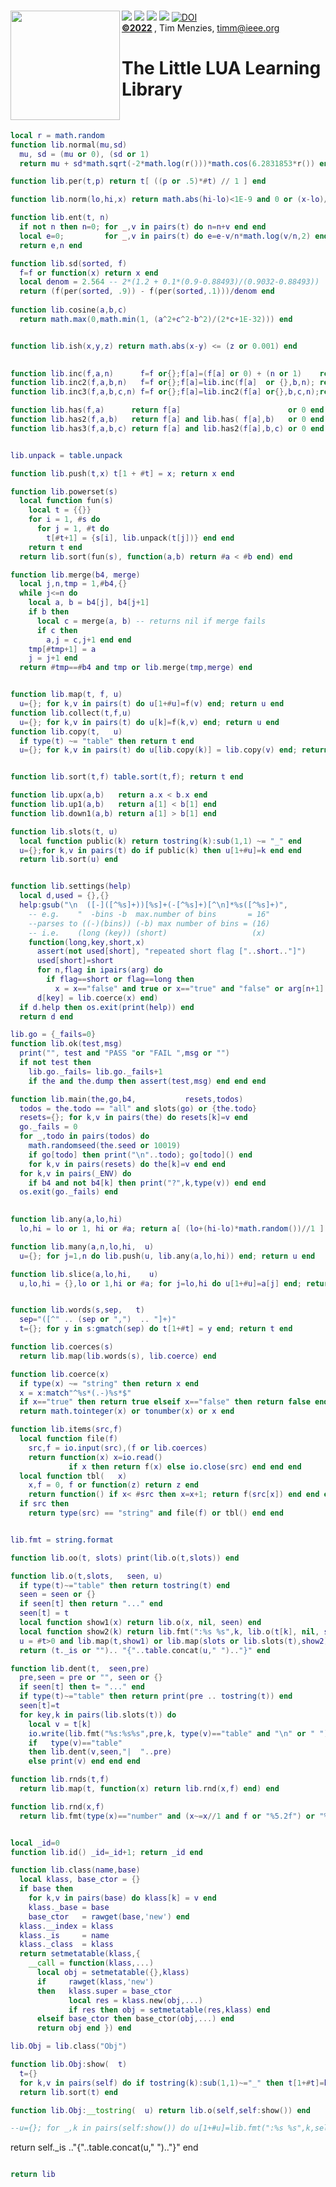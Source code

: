 <a name=top>&nbsp;<br>
<img align=left width=175 src="/docs/head.png"> <img 
src="https://img.shields.io/badge/purpose-se,ai-informational?style=flat&logo=hyper&logoColor=white&color=red"> <img 
src="https://img.shields.io/badge/language-lua-informational?style=flat&logo=lua&logoColor=white&color=yellow"> <img 
src="https://img.shields.io/badge/platform-osx,linux-informational?style=flat&logo=linux&logoColor=white&color=orange"> <a
href="https://github.com/timm/l5/actions/workflows/tests.yml"><img src="https://github.com/timm/l5/actions/workflows/tests.yml/badge.svg"></a> <a 
href="https://zenodo.org/badge/latestdoi/206205826"> <img src="https://zenodo.org/badge/206205826.svg" alt="DOI"></a><br>
<b> <a href="https://github.com/timm/l5/blob/master/LICENSE.md">&copy;2022</a> </b>, Tim Menzies, <timm@ieee.org>
<h1>The Little LUA Learning Library</h1><br clear=all>



```lua
local r = math.random
function lib.normal(mu,sd) 
  mu, sd = (mu or 0), (sd or 1)
  return mu + sd*math.sqrt(-2*math.log(r()))*math.cos(6.2831853*r()) end
```



```lua
function lib.per(t,p) return t[ ((p or .5)*#t) // 1 ] end 
```



```lua
function lib.norm(lo,hi,x) return math.abs(hi-lo)<1E-9 and 0 or (x-lo)/(hi-lo) end
```



```lua
function lib.ent(t, n)
  if not n then n=0; for _,v in pairs(t) do n=n+v end end
  local e=0;         for _,v in pairs(t) do e=e-v/n*math.log(v/n,2) end
  return e,n end
```



```lua
function lib.sd(sorted, f)
  f=f or function(x) return x end
  local denom = 2.564 -- 2*(1.2 + 0.1*(0.9-0.88493)/(0.9032-0.88493))
  return (f(per(sorted, .9)) - f(per(sorted,.1)))/denom end
 
function lib.cosine(a,b,c) 
  return math.max(0,math.min(1, (a^2+c^2-b^2)/(2*c+1E-32))) end
```



```lua

function lib.ish(x,y,z) return math.abs(x-y) <= (z or 0.001) end
```



```lua
              
function lib.inc(f,a,n)      f=f or{};f[a]=(f[a] or 0) + (n or 1)    return f end
function lib.inc2(f,a,b,n)   f=f or{};f[a]=lib.inc(f[a]  or {},b,n); return f end
function lib.inc3(f,a,b,c,n) f=f or{};f[a]=lib.inc2(f[a] or{},b,c,n);return f end
```



```lua
function lib.has(f,a)      return f[a]                        or 0 end
function lib.has2(f,a,b)   return f[a] and lib.has( f[a],b)   or 0 end
function lib.has3(f,a,b,c) return f[a] and lib.has2(f[a],b,c) or 0 end
```



```lua

lib.unpack = table.unpack
```



```lua
function lib.push(t,x) t[1 + #t] = x; return x end
```



```lua
function lib.powerset(s)
  local function fun(s)
    local t = {{}}
    for i = 1, #s do
      for j = 1, #t do
        t[#t+1] = {s[i], lib.unpack(t[j])} end end
    return t end
  return lib.sort(fun(s), function(a,b) return #a < #b end) end
```



```lua
function lib.merge(b4, merge)
  local j,n,tmp = 1,#b4,{}
  while j<=n do
    local a, b = b4[j], b4[j+1]
    if b then
      local c = merge(a, b) -- returns nil if merge fails
      if c then
        a,j = c,j+1 end end 
    tmp[#tmp+1] = a
    j = j+1 end
  return #tmp==#b4 and tmp or lib.merge(tmp,merge) end
```



```lua

```



```lua
function lib.map(t, f, u) 
  u={}; for k,v in pairs(t) do u[1+#u]=f(v) end; return u end
function lib.collect(t,f,u) 
  u={}; for k,v in pairs(t) do u[k]=f(k,v) end; return u end
function lib.copy(t,   u)
  if type(t) ~= "table" then return t end
  u={}; for k,v in pairs(t) do u[lib.copy(k)] = lib.copy(v) end; return u end
```



```lua

function lib.sort(t,f) table.sort(t,f); return t end
```



```lua
function lib.upx(a,b)   return a.x < b.x end
function lib.up1(a,b)   return a[1] < b[1] end
function lib.down1(a,b) return a[1] > b[1] end
```



```lua
function lib.slots(t, u)
  local function public(k) return tostring(k):sub(1,1) ~= "_" end
  u={};for k,v in pairs(t) do if public(k) then u[1+#u]=k end end
  return lib.sort(u) end
```



```lua

function lib.settings(help)
  local d,used = {},{}
  help:gsub("\n  ([-]([^%s]+))[%s]+(-[^%s]+)[^\n]*%s([^%s]+)",
    -- e.g.    "  -bins -b  max.number of bins       = 16"
    --parses to ((-)(bins)) (-b) max number of bins = (16)
    -- i.e.    (long (key)) (short)                   (x)
    function(long,key,short,x)
      assert(not used[short], "repeated short flag ["..short.."]")
      used[short]=short
      for n,flag in ipairs(arg) do 
        if flag==short or flag==long then
          x = x=="false" and true or x=="true" and "false" or arg[n+1] end end 
      d[key] = lib.coerce(x) end)
  if d.help then os.exit(print(help)) end
  return d end
```



```lua
lib.go = {_fails=0}
function lib.ok(test,msg)
  print("", test and "PASS "or "FAIL ",msg or "") 
  if not test then 
    lib.go._fails= lib.go._fails+1 
    if the and the.dump then assert(test,msg) end end end
```



```lua
function lib.main(the,go,b4,           resets,todos)
  todos = the.todo == "all" and slots(go) or {the.todo}
  resets={}; for k,v in pairs(the) do resets[k]=v end
  go._fails = 0
  for _,todo in pairs(todos) do
    math.randomseed(the.seed or 10019)
    if go[todo] then print("\n"..todo); go[todo]() end 
    for k,v in pairs(resets) do the[k]=v end end
  for k,v in pairs(_ENV) do 
    if b4 and not b4[k] then print("?",k,type(v)) end end 
  os.exit(go._fails) end 
```



```lua
                     
function lib.any(a,lo,hi) 
  lo,hi = lo or 1, hi or #a; return a[ (lo+(hi-lo)*math.random())//1 ] end
```



```lua
function lib.many(a,n,lo,hi,  u) 
  u={}; for j=1,n do lib.push(u, lib.any(a,lo,hi)) end; return u end
```



```lua
function lib.slice(a,lo,hi,    u)
  u,lo,hi = {},lo or 1,hi or #a; for j=lo,hi do u[1+#u]=a[j] end; return u end
```



```lua

function lib.words(s,sep,   t)
  sep="([^" .. (sep or ",")  .. "]+)"
  t={}; for y in s:gmatch(sep) do t[1+#t] = y end; return t end
```



```lua
function lib.coerces(s) 
  return lib.map(lib.words(s), lib.coerce) end 
```



```lua
function lib.coerce(x)
  if type(x) ~= "string" then return x end
  x = x:match"^%s*(.-)%s*$"
  if x=="true" then return true elseif x=="false" then return false end
  return math.tointeger(x) or tonumber(x) or x end
```



```lua
function lib.items(src,f)
  local function file(f)
    src,f = io.input(src),(f or lib.coerces)
    return function(x) x=io.read()
             if x then return f(x) else io.close(src) end end end 
  local function tbl(   x)
    x,f = 0, f or function(z) return z end
    return function() if x< #src then x=x+1; return f(src[x]) end end end 
  if src then
    return type(src) == "string" and file(f) or tbl() end end
```



```lua

lib.fmt = string.format
```



```lua
function lib.oo(t, slots) print(lib.o(t,slots)) end
```



```lua
function lib.o(t,slots,   seen, u)  
  if type(t)~="table" then return tostring(t) end
  seen = seen or {}
  if seen[t] then return "..." end
  seen[t] = t
  local function show1(x) return lib.o(x, nil, seen) end
  local function show2(k) return lib.fmt(":%s %s",k, lib.o(t[k], nil, seen)) end
  u = #t>0 and lib.map(t,show1) or lib.map(slots or lib.slots(t),show2)
  return (t._is or "").. "{"..table.concat(u," ").."}" end
```



```lua
function lib.dent(t,  seen,pre)  
  pre,seen = pre or "", seen or {}
  if seen[t] then t= "..." end
  if type(t)~="table" then return print(pre .. tostring(t)) end
  seen[t]=t
  for key,k in pairs(lib.slots(t)) do
    local v = t[k]
    io.write(lib.fmt("%s:%s%s",pre,k, type(v)=="table" and "\n" or " "))
    if   type(v)=="table" 
    then lib.dent(v,seen,"|  "..pre) 
    else print(v) end end end
```



```lua
function lib.rnds(t,f) 
  return lib.map(t, function(x) return lib.rnd(x,f) end) end
```



```lua
function lib.rnd(x,f) 
  return lib.fmt(type(x)=="number" and (x~=x//1 and f or "%5.2f") or "%s",x) end
```



```lua

local _id=0
function lib.id() _id=_id+1; return _id end
```



```lua
function lib.class(name,base)
  local klass, base_ctor = {}
  if base then
    for k,v in pairs(base) do klass[k] = v end
    klass._base = base
    base_ctor   = rawget(base,'new') end
  klass.__index = klass
  klass._is     = name
  klass._class  = klass
  return setmetatable(klass,{
    __call = function(klass,...)
      local obj = setmetatable({},klass)
      if     rawget(klass,'new') 
      then   klass.super = base_ctor
             local res = klass.new(obj,...) 
             if res then obj = setmetatable(res,klass) end
      elseif base_ctor then base_ctor(obj,...) end 
      return obj end }) end
```



```lua
lib.Obj = lib.class("Obj")
```



```lua
function lib.Obj:show(  t)
  t={}
  for k,v in pairs(self) do if tostring(k):sub(1,1)~="_" then t[1+#t]=k end end
  return lib.sort(t) end
```



```lua
function lib.Obj:__tostring(  u) return lib.o(self,self:show()) end
```



```lua
--u={}; for _,k in pairs(self:show()) do u[1+#u]=lib.fmt(":%s %s",k,self[k]) end
```

return self._is .."{"..table.concat(u," ").."}" end

```lua

return lib

